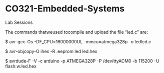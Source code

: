# CO321-Embedded-Systems
Lab Sessions

The commands thatweused tocompile and upload the file “led.c” are:


$ avr-gcc-Os -DF_CPU=16000000UL -mmcu=atmega328p -o ledled.c

$ avr-objcopy-O ihex -R .eeprom led led.hex

$ avrdude-F -V -c arduino -p ATMEGA328P -P /dev/ttyACM0 -b 115200 -U flash:w:led.hex
